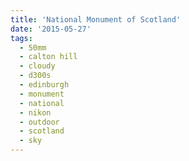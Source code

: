 ```yaml
---
title: 'National Monument of Scotland'
date: '2015-05-27'
tags:
  - 50mm
  - calton hill
  - cloudy
  - d300s
  - edinburgh
  - monument
  - national
  - nikon
  - outdoor
  - scotland
  - sky
---
```

